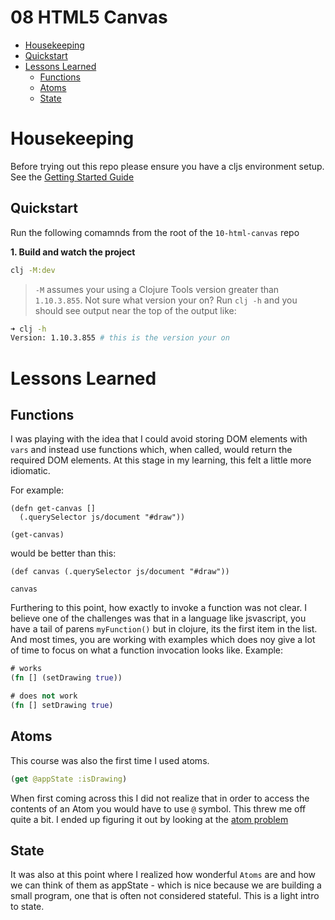 # 08 HTML5 Canvas

- [Housekeeping](#housekeepings)
- [Quickstart](#quickstart)
- [Lessons Learned](#lessons-learned)
  - [Functions](#functions)
  - [Atoms](#atoms)
  - [State](#state)

# Housekeeping

Before trying out this repo please ensure you have a cljs environment setup. See the [Getting Started Guide](https://github.com/tkjone/clojurescript-30#getting-started)

## Quickstart

Run the following comamnds from the root of the `10-html-canvas` repo

**1. Build and watch the project**

```bash
clj -M:dev
```

> `-M` assumes your using a Clojure Tools version greater than `1.10.3.855`.  Not sure what version your on?  Run `clj -h` and you should see output near the top of the output like:

```bash
➜ clj -h
Version: 1.10.3.855 # this is the version your on
```


# Lessons Learned

## Functions

I was playing with the idea that I could avoid storing DOM elements with `vars` and instead use functions which, when called, would return the required DOM elements. At this stage in my learning, this felt a little more idiomatic.

For example:

```
(defn get-canvas []
  (.querySelector js/document "#draw"))

(get-canvas)
```

would be better than this:

```
(def canvas (.querySelector js/document "#draw"))

canvas
```

Furthering to this point, how exactly to invoke a function was not clear. I believe one of the challenges was that in a language like jsvascript, you have a tail of parens `myFunction()` but in clojure, its the first item in the list. And most times, you are working with examples which does noy give a lot of time to focus on what a function invocation looks like. Example:

```clojure
# works
(fn [] (setDrawing true))

# does not work
(fn [] setDrawing true)
```

## Atoms

This course was also the first time I used atoms.

```clojure
(get @appState :isDrawing)
```

When first coming across this I did not realize that in order to access the contents of an Atom you would have to use `@` symbol. This threw me off quite a bit. I ended up figuring it out by looking at the [atom problem](http://www.lispcast.com/atom-problem)

## State

It was also at this point where I realized how wonderful `Atoms` are and how we can think of them as appState - which is nice because we are building a small program, one that is often not considered stateful. This is a light intro to state.
